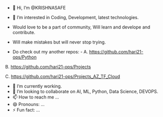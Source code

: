 - 👋 Hi, I’m @KRISHNASAFE
- 👀 I’m interested in Coding, Development, latest technologies.
- Would love to be a part of community, Will learn and develope and contribute.
- Will make mistakes but will never stop trying.

- Do check out my another repos: -
A. https://github.com/hari21-ops/Python

B. https://github.com/hari21-ops/Projects

C. https://github.com/hari21-ops/Projects_AZ_TF_Cloud
  
- 🌱 I’m currently working.
- 💞️ I’m looking to collaborate on AI, ML, Python, Data Science, DEVOPS. 
- 📫 How to reach me ...
- 😄 Pronouns: ...
- ⚡ Fun fact: ...

<!---
KRISHNASAFE/KRISHNASAFE is a ✨ special ✨ repository because its `README.md` (this file) appears on your GitHub profile.
You can click the Preview link to take a look at your changes.
--->
